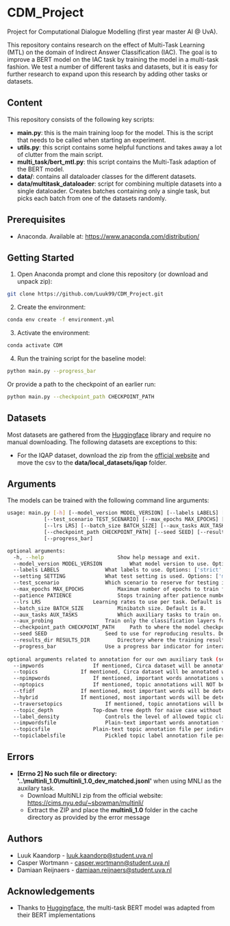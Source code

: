 # CDM_Project
Project for Computational Dialogue Modelling (first year master AI @ UvA).

This repository contains research on the effect of Multi-Task Learning (MTL) on the domain of Indirect Answer Classification (IAC). The goal is to improve a BERT model on the IAC task by training the model in a multi-task fashion. We test a number of different tasks and datasets, but it is easy for further research to expand upon this research by adding other tasks or datasets.

## Content
This repository consists of the following key scripts:
* **main.py**: this is the main training loop for the model. This is the script that needs to be called when starting an experiment.
* **utils.py**: this script contains some helpful functions and takes away a lot of clutter from the main script.
* **multi_task/bert_mtl.py**: this script contains the Multi-Task adaption of the BERT model.
* **data/**: contains all dataloader classes for the different datasets.
* **data/multitask_dataloader**: script for combining multiple datasets into a single dataloader. Creates batches containing only a single task, but picks each batch from one of the datasets randomly.

## Prerequisites
* Anaconda. Available at: https://www.anaconda.com/distribution/

## Getting Started
1. Open Anaconda prompt and clone this repository (or download and unpack zip):
```bash
git clone https://github.com/Luuk99/CDM_Project.git
```
2. Create the environment:
```bash
conda env create -f environment.yml
```
3. Activate the environment:
```bash
conda activate CDM
```
4. Run the training script for the baseline model:
```bash
python main.py --progress_bar
```
Or provide a path to the checkpoint of an earlier run:
```bash
python main.py --checkpoint_path CHECKPOINT_PATH
```

## Datasets
Most datasets are gathered from the [Huggingface](https://huggingface.co/) library and require no manual downloading. The following datasets are exceptions to this:
* For the IQAP dataset, download the zip from the [official website](http://compprag.christopherpotts.net/iqap.html) and move the csv to the **data/local_datasets/iqap** folder.

## Arguments
The models can be trained with the following command line arguments:
```bash
usage: main.py [-h] [--model_version MODEL_VERSION] [--labels LABELS] [--setting SETTING] 
		    [--test_scenario TEST_SCENARIO] [--max_epochs MAX_EPOCHS] [--patience PATIENCE] 
		    [--lrs LRS] [--batch_size BATCH_SIZE] [--aux_tasks AUX_TASKS] [--aux_probing] 
		    [--checkpoint_path CHECKPOINT_PATH] [--seed SEED] [--results_dir RESULTS_DIR] 
		    [--progress_bar]

optional arguments:
  -h, --help            			Show help message and exit.
  --model_version MODEL_VERSION			What model version to use. Options: ['QA', 'Q', 'A']. Default is 'QA' (Question and Answer).
  --labels LABELS				What labels to use. Options: ['strict', 'relaxed']. Default is 'strict'.
  --setting SETTING				What test setting is used. Options: ['matched', 'unmatched']. Default is 'matched'.
  --test_scenario				Which scenario to reserve for testing in the unmatched setting. Only use in combination with setting unmatched. Options: [0, 1, 2, 3, 4, 5, 6, 7, 8, 9]. Default is 0.
  --max_epochs MAX_EPOCHS			Maximum number of epochs to train for. Default is 5.
  --patience PATIENCE				Stops training after patience number of epochs without improvement in development accuracy. Default is 3.
  --lrs LRS					Learning rates to use per task. Default is [3e-5] (for single task learning).
  --batch_size BATCH_SIZE			Minibatch size. Default is 8.
  --aux_tasks AUX_TASKS				Which auxiliary tasks to train on. Options: ['IQAP', 'SST2', 'MNLI', 'BOOLQ', 'TOPICS']. Default is [] (single task learning).
  --aux_probing 				Train only the classification layers for the auxiliary tasks.
  --checkpoint_path CHECKPOINT_PATH		Path to where the model checkpoint is located. Default is None (train from scratch).
  --seed SEED					Seed to use for reproducing results. Default is 1234.
  --results_dir RESULTS_DIR			Directory where the training results should be created. Default is './mtl_results'.
  --progress_bar				Use a progress bar indicator for interactive experimentation. Not to be used in conjuction with SLURM jobs.
  
optional arguments related to annotation for our own auxiliary task (see paper section 3.3.6 and appendix A):
  --impwords				If mentioned, Circa dataset will be annotated with most important word in answers.
  --topics				If mentioned, Circa dataset will be annotated with a WordNet topic for every answer
  --npimpwords				If mentioned, important words annotations will NOT be pre-loaded, but re-generated
  --nptopics				If mentioned, topic annotations will NOT be pre-loaded, but re-generated
  --tfidf				If mentioned, most important words will be determined by TF-IDF values as opposed to extracting the last noun
  --hybrid				If mentioned, most important words will be determined by TF-IDF values ONLY if there is no last noun
  --traversetopics				If mentioned, topic annotations will be generated using all-hypernym traversal
  --topic_depth				Top-down tree depth for naive case without tree traversing
  --label_density				Controls the level of allowed topic class labels
  --impwordsfile				Plain-text important words annotation file per indirect answer. Default is fixed in annotate_circa_data.py
  --topicsfile				Plain-text topic annotation file per indirect answer. Default is fixed in annotate_circa_data.py
  --topiclabelsfile				Pickled topic label annotation file per indirect answer. Default is fixed in annotate_circa_data.py
```

## Errors
* **[Errno 2] No such file or directory: '..\multinli_1.0\multinli_1.0_dev_matched.jsonl'** when using MNLI as the auxilary task.
	* Download MultiNLI zip from the official website: https://cims.nyu.edu/~sbowman/multinli/
	* Extract the ZIP and place the **multinli_1.0** folder in the cache directory as provided by the error message

## Authors
* Luuk Kaandorp - luuk.kaandorp@student.uva.nl
* Casper Wortmann - casper.wortmann@student.uva.nl
* Damiaan Reijnaers - damiaan.reijnaers@student.uva.nl

## Acknowledgements
* Thanks to [Huggingface](https://huggingface.co/), the multi-task BERT model was adapted from their BERT implementations
